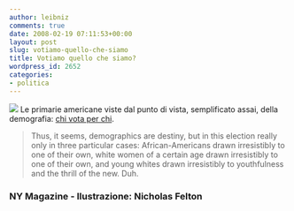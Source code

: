 ```yaml
---
author: leibniz
comments: true
date: 2008-02-19 07:11:53+00:00
layout: post
slug: votiamo-quello-che-siamo
title: Votiamo quello che siamo?
wordpress_id: 2652
categories:
- politica
---
```


![](http://newyorkmetro.com/news/imperialcity/andersen080225_560.jpg)
Le primarie americane viste dal punto di vista, semplificato assai, della demografia: [chi vota per chi](http://nymag.com/news/imperialcity/44216/).


> Thus, it seems, demographics are destiny, but in this election really only in three particular cases: African-Americans drawn irresistibly to one of their own, white women of a certain age drawn irresistibly to one of their own, and young whites drawn irresistibly to youthfulness and the thrill of the new. Duh.




### NY Magazine - Ilustrazione: Nicholas Felton
